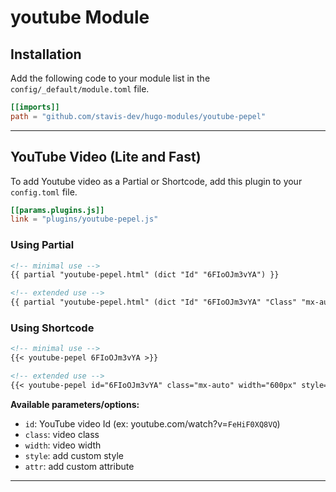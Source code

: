# youtube Module

## Installation

Add the following code to your module list in the `config/_default/module.toml` file.

```toml
[[imports]]
path = "github.com/stavis-dev/hugo-modules/youtube-pepel"
```

<hr>

## YouTube Video (Lite and Fast)

To add Youtube video as a Partial or Shortcode, add this plugin to your `config.toml` file.

```toml
[[params.plugins.js]]
link = "plugins/youtube-pepel.js"
```

### Using Partial

```md
<!-- minimal use -->
{{ partial "youtube-pepel.html" (dict "Id" "6FIoOJm3vYA") }}

<!-- extended use -->
{{ partial "youtube-pepel.html" (dict "Id" "6FIoOJm3vYA" "Class" "mx-auto"  "Width" "600px" "Style" "" "Attr" "") }}
```

### Using Shortcode

```md
<!-- minimal use -->
{{< youtube-pepel 6FIoOJm3vYA >}}

<!-- extended use -->
{{< youtube-pepel id="6FIoOJm3vYA" class="mx-auto" width="600px" style="" attr="" >}}
```

**Available parameters/options:**

- `id`: YouTube video Id (ex: youtube.com/watch?v=`FeHiF0XQ8VQ`)
- `class`: video class
- `width`: video width
- `style`: add custom style
- `attr`: add custom attribute

<hr>